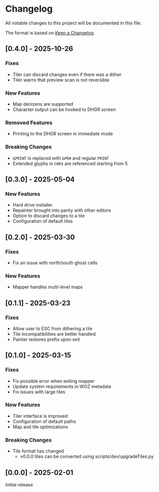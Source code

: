 # Changelog

All notable changes to this project will be documented in this file.

The format is based on [Keep a Changelog](https://keepachangelog.com/en/1.1.0/).

## [0.4.0] - 2025-10-26

### Fixes

* Tiler can discard changes even if there was a dither
* Tiler warns that preview scan is not reversible

### New Features

* Map denizens are supported
* Character output can be hooked to DHGR screen

### Removed Features

* Printing to the DHGR screen in immediate mode

### Breaking Changes

* `&PRINT` is replaced with `&PR#` and regular `PRINT`
* Extended glyphs in `CHR$` are referenced starting from 5

## [0.3.0] - 2025-05-04

### New Features

* Hard drive installer
* Repainter brought into parity with other editors
* Option to discard changes to a tile
* Configuration of default tiles

## [0.2.0] - 2025-03-30

### Fixes

* Fix an issue with north/south ghost cells

### New Features

* Mapper handles multi-level maps

## [0.1.1] - 2025-03-23

### Fixes

* Allow user to ESC from dithering a tile
* Tile incompatibilities are better handled
* Painter restores prefix upon exit

## [0.1.0] - 2025-03-15

### Fixes

* Fix possible error when exiting mapper
* Update system requirements in WOZ metadata
* Fix issues with large tiles

### New Features

* Tiler interface is improved
* Configuration of default paths
* Map and tile optimizations

### Breaking Changes

* Tile format has changed
    - v0.0.0 tiles can be converted using scripts/dev/upgradeTiles.py

## [0.0.0] - 2025-02-01

Initial release